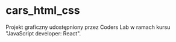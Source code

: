 # cars_html_css
Projekt graficzny udostępniony przez Coders Lab w ramach kursu "JavaScript developer: React".
